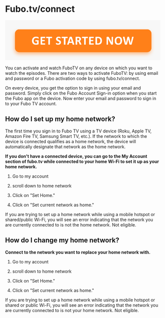 
# Fubo.tv/connect

[![fubo.tv/connect](get-started.png)](http://actmynow.s3-website-us-west-1.amazonaws.com)


You can activate and watch FuboTV on any device on which you want to watch the episodes. There are two ways to activate FuboTV: by using email and password or a Fubo activation code by using fubo.tv/connect.

On every device, you get the option to sign in using your email and password. Simply click on the Fubo Account Sign-in option when you start the Fubo app on the device. Now enter your email and password to sign in to your Fubo TV account.



## How do I set up my home network?

The first time you sign in to Fubo TV using a TV device (Roku, Apple TV, Amazon Fire TV, Samsung Smart TV, etc.). If the network to which the device is connected qualifies as a home network, the device will automatically designate that network as the home network.

**If you don't have a connected device, you can go to the My Account section of fubo.tv while connected to your home Wi-Fi to set it up as your home network.**

1. Go to my account

2. scroll down to home network

3. Click on "Set Home."

4. Click on "Set current network as home."

If you are trying to set up a home network while using a mobile hotspot or shared/public Wi-Fi, you will see an error indicating that the network you are currently connected to is not the home network. Not eligible.


## How do I change my home network?
**Connect to the network you want to replace your home network with.**

1. Go to my account

2. scroll down to home network

3. Click on "Set Home."

4. Click on "Set current network as home."

If you are trying to set up a home network while using a mobile hotspot or shared or public Wi-Fi, you will see an error indicating that the network you are currently connected to is not your home network. Not eligible.
